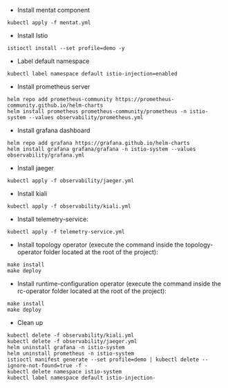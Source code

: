 - Install mentat component
```
kubectl apply -f mentat.yml
```

- Install Istio
```
istioctl install --set profile=demo -y
```

- Label default namespace
```
kubectl label namespace default istio-injection=enabled
```

- Install prometheus server
```
helm repo add prometheus-community https://prometheus-community.github.io/helm-charts
helm install prometheus prometheus-community/prometheus -n istio-system --values observability/prometheus.yml
```

- Install grafana dashboard
```
helm repo add grafana https://grafana.github.io/helm-charts
helm install grafana grafana/grafana -n istio-system --values observability/grafana.yml
```

- Install jaeger
```
kubectl apply -f observability/jaeger.yml
```

- Install kiali
```
kubectl apply -f observability/kiali.yml
```

- Install telemetry-service:
```
kubectl apply -f telemetry-service.yml
```

- Install topology operator (execute the command inside the topology-operator folder located at the root of the project):
```
make install
make deploy
```

- Install runtime-configuration operator (execute the command inside the rc-operator folder located at the root of the project):
```
make install
make deploy
```

- Clean up
```
kubectl delete -f observability/kiali.yml
kubectl delete -f observability/jaeger.yml
helm uninstall grafana -n istio-system
helm uninstall prometheus -n istio-system
istioctl manifest generate --set profile=demo | kubectl delete --ignore-not-found=true -f -
kubectl delete namespace istio-system
kubectl label namespace default istio-injection-
```